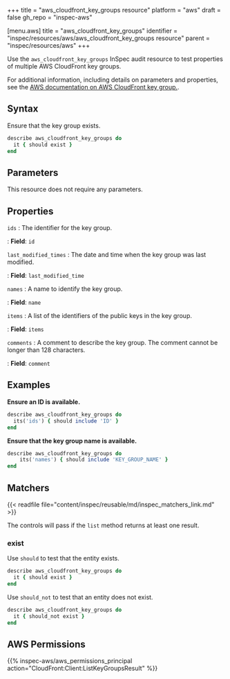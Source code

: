 +++
title = "aws_cloudfront_key_groups resource"
platform = "aws"
draft = false
gh_repo = "inspec-aws"

[menu.aws]
title = "aws_cloudfront_key_groups"
identifier = "inspec/resources/aws/aws_cloudfront_key_groups resource"
parent = "inspec/resources/aws"
+++

Use the `aws_cloudfront_key_groups` InSpec audit resource to test properties of multiple AWS CloudFront key groups.

For additional information, including details on parameters and properties, see the [AWS documentation on AWS CloudFront key group.](https://docs.aws.amazon.com/AWSCloudFormation/latest/UserGuide/aws-resource-cloudfront-keygroup.html).

## Syntax

Ensure that the key group exists.

```ruby
describe aws_cloudfront_key_groups do
  it { should exist }
end
```

## Parameters

This resource does not require any parameters.

## Properties

`ids`
: The identifier for the key group.

: **Field**: `id`

`last_modified_times`
: The date and time when the key group was last modified.

: **Field**: `last_modified_time`

`names`
: A name to identify the key group.

: **Field**: `name`

`items`
: A list of the identifiers of the public keys in the key group.

: **Field**: `items`

`comments`
: A comment to describe the key group. The comment cannot be longer than 128 characters.

: **Field**: `comment`

## Examples

**Ensure an ID is available.**

```ruby
describe aws_cloudfront_key_groups do
  its('ids') { should include 'ID' }
end
```

**Ensure that the key group name is available.**

```ruby
describe aws_cloudfront_key_groups do
    its('names') { should include 'KEY_GROUP_NAME' }
end
```

## Matchers

{{< readfile file="content/inspec/reusable/md/inspec_matchers_link.md" >}}

The controls will pass if the `list` method returns at least one result.

### exist

Use `should` to test that the entity exists.

```ruby
describe aws_cloudfront_key_groups do
  it { should exist }
end
```

Use `should_not` to test that an entity does not exist.

```ruby
describe aws_cloudfront_key_groups do
  it { should_not exist }
end
```

## AWS Permissions

{{% inspec-aws/aws_permissions_principal action="CloudFront:Client:ListKeyGroupsResult" %}}
